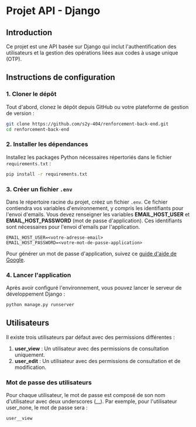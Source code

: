 # Projet API - Django

## Introduction

Ce projet est une API basée sur Django qui inclut l'authentification des utilisateurs et la gestion des opérations liées aux codes à usage unique (OTP).

## Instructions de configuration

### 1. Cloner le dépôt

Tout d'abord, clonez le dépôt depuis GitHub ou votre plateforme de gestion de version :

```bash
git clone https://github.com/s2y-404/renforcement-back-end.git
cd renforcement-back-end
```

### 2. Installer les dépendances

Installez les packages Python nécessaires répertoriés dans le fichier `requirements.txt` :

```bash
pip install -r requirements.txt
```

### 3. Créer un fichier `.env`

Dans le répertoire racine du projet, créez un fichier `.env`. Ce fichier contiendra vos variables d'environnement, y compris les identifiants pour l'envoi d'emails. Vous devez renseigner les variables **EMAIL_HOST_USER** et **EMAIL_HOST_PASSWORD** (mot de passe d'application). Ces identifiants sont nécessaires pour l'envoi d'emails par l'application.

```
EMAIL_HOST_USER=<votre-adresse-email>
EMAIL_HOST_PASSWORD=<votre-mot-de-passe-application>
```

Pour générer un mot de passe d'application, suivez ce [guide d'aide de Google](https://support.google.com/accounts/answer/185833?hl=fr#:~:text=Un%20mot%20de%20passe%20d,en%20deux%20%C3%A9tapes%20est%20activ%C3%A9e.).

### 4. Lancer l'application

Après avoir configuré l'environnement, vous pouvez lancer le serveur de développement Django :

```bash
python manage.py runserver
```

## Utilisateurs

Il existe trois utilisateurs par défaut avec des permissions différentes : 

1. **user_view** : Un utilisateur avec des permissions de consultation uniquement.
2. **user_edit** : Un utilisateur avec des permissions de consultation et de modification.

### Mot de passe des utilisateurs

Pour chaque utilisateur, le mot de passe est composé de son nom d'utilisateur avec deux underscores (__).
Par exemple, pour l'utilisateur user_none, le mot de passe sera :

```
user__view
```
